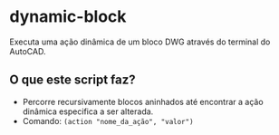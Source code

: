 # dynamic-block
Executa uma ação dinâmica de um bloco DWG através do terminal do AutoCAD.

## O que este script faz?
* Percorre recursivamente blocos aninhados até encontrar a ação dinâmica especifica a ser alterada.
* Comando: `(action "nome_da_ação", "valor")`